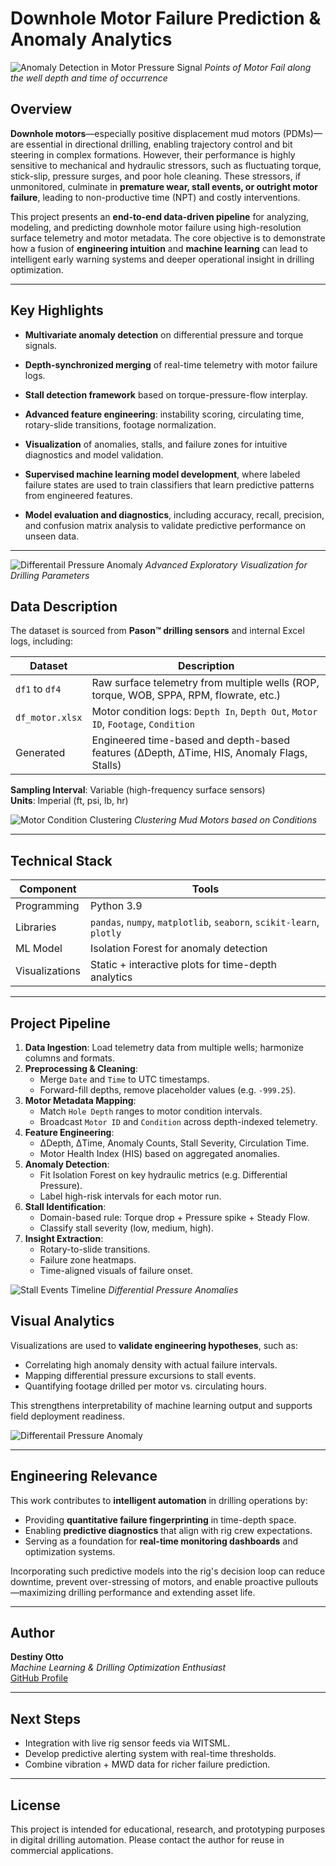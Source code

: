 # Downhole Motor Failure Prediction & Anomaly Analytics

![Anomaly Detection in Motor Pressure Signal](images/diff_pressure-3.png)
_Points of Motor Fail along the well depth and time of occurrence_

## Overview

**Downhole motors**—especially positive displacement mud motors (PDMs)—are essential in directional drilling, enabling trajectory control and bit steering in complex formations. However, their performance is highly sensitive to mechanical and hydraulic stressors, such as fluctuating torque, stick-slip, pressure surges, and poor hole cleaning. These stressors, if unmonitored, culminate in **premature wear, stall events, or outright motor failure**, leading to non-productive time (NPT) and costly interventions.

This project presents an **end-to-end data-driven pipeline** for analyzing, modeling, and predicting downhole motor failure using high-resolution surface telemetry and motor metadata. The core objective is to demonstrate how a fusion of **engineering intuition** and **machine learning** can lead to intelligent early warning systems and deeper operational insight in drilling optimization.

---

## Key Highlights

- **Multivariate anomaly detection** on differential pressure and torque signals.
- **Depth-synchronized merging** of real-time telemetry with motor failure logs.
- **Stall detection framework** based on torque-pressure-flow interplay.
- **Advanced feature engineering**: instability scoring, circulating time, rotary-slide transitions, footage normalization.
- **Visualization** of anomalies, stalls, and failure zones for intuitive diagnostics and model validation.
- **Supervised machine learning model development**, where labeled failure states are used to train classifiers that learn predictive patterns from engineered features.

- **Model evaluation and diagnostics**, including accuracy, recall, precision, and confusion matrix analysis to validate predictive performance on unseen data.

---
![Differentail Pressure Anomaly](images/eda_plot.png)
_Advanced Exploratory Visualization for Drilling Parameters_

## Data Description

The dataset is sourced from **Pason™ drilling sensors** and internal Excel logs, including:

| Dataset | Description |
|--------|-------------|
|`df1` to `df4`| Raw surface telemetry from multiple wells (ROP, torque, WOB, SPPA, RPM, flowrate, etc.) |
| `df_motor.xlsx` | Motor condition logs: `Depth In`, `Depth Out`, `Motor ID`, `Footage`, `Condition` |
| Generated | Engineered time-based and depth-based features (ΔDepth, ΔTime, HIS, Anomaly Flags, Stalls) |

**Sampling Interval**: Variable (high-frequency surface sensors)  
**Units**: Imperial (ft, psi, lb, hr)

![Motor Condition Clustering](images/rot_hours_vs_footage.png)
_Clustering Mud Motors based on Conditions_

---

## Technical Stack

| Component | Tools |
|----------|-------|
| Programming | Python 3.9 |
| Libraries | `pandas`, `numpy`, `matplotlib`, `seaborn`, `scikit-learn`, `plotly` |
| ML Model | Isolation Forest for anomaly detection |
| Visualizations | Static + interactive plots for time-depth analytics |

---

## Project Pipeline

1. **Data Ingestion**: Load telemetry data from multiple wells; harmonize columns and formats.
2. **Preprocessing & Cleaning**:
   - Merge `Date` and `Time` to UTC timestamps.
   - Forward-fill depths, remove placeholder values (e.g. `-999.25`).
3. **Motor Metadata Mapping**:
   - Match `Hole Depth` ranges to motor condition intervals.
   - Broadcast `Motor ID` and `Condition` across depth-indexed telemetry.
4. **Feature Engineering**:
   - ΔDepth, ΔTime, Anomaly Counts, Stall Severity, Circulation Time.
   - Motor Health Index (HIS) based on aggregated anomalies.
5. **Anomaly Detection**:
   - Fit Isolation Forest on key hydraulic metrics (e.g. Differential Pressure).
   - Label high-risk intervals for each motor run.
6. **Stall Identification**:
   - Domain-based rule: Torque drop + Pressure spike + Steady Flow.
   - Classify stall severity (low, medium, high).
7. **Insight Extraction**:
   - Rotary-to-slide transitions.
   - Failure zone heatmaps.
   - Time-aligned visuals of failure onset.

![Stall Events Timeline](images/stall_severity.png)
_Differential Pressure Anomalies_

## Visual Analytics

Visualizations are used to **validate engineering hypotheses**, such as:

- Correlating high anomaly density with actual failure intervals.
- Mapping differential pressure excursions to stall events.
- Quantifying footage drilled per motor vs. circulating hours.

This strengthens interpretability of machine learning output and supports field deployment readiness.

![Differentail Pressure Anomaly](images/anomaly-2.png)


---

## Engineering Relevance

This work contributes to **intelligent automation** in drilling operations by:

- Providing **quantitative failure fingerprinting** in time-depth space.
- Enabling **predictive diagnostics** that align with rig crew expectations.
- Serving as a foundation for **real-time monitoring dashboards** and optimization systems.

Incorporating such predictive models into the rig's decision loop can reduce downtime, prevent over-stressing of motors, and enable proactive pullouts—maximizing drilling performance and extending asset life.

---

## Author

**Destiny Otto**  
_Machine Learning & Drilling Optimization Enthusiast_  
[GitHub Profile](https://github.com/Otto-Destiny)

---


## Next Steps

- Integration with live rig sensor feeds via WITSML.
- Develop predictive alerting system with real-time thresholds.
- Combine vibration + MWD data for richer failure prediction.

---

## License

This project is intended for educational, research, and prototyping purposes in digital drilling automation. Please contact the author for reuse in commercial applications.


